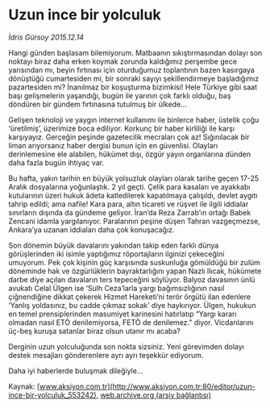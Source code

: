 # Uzun ince bir yolculuk

*İdris Gürsoy 2015.12.14*

<div class="pNewsDetailMainContent ctx_content" itemprop="articleBody">
 <p>
  Hangi günden başlasam bilemiyorum. Matbaanın sıkıştırmasından dolayı son noktayı biraz daha erken koymak zorunda kaldığımız perşembe gece yarısından mı, beyin fırtınası için oturduğumuz toplantının bazen kasırgaya dönüştüğü cumartesiden mi, bir sonraki sayıyı şekillendirmeye başladığımız pazartesiden mi? İnanılmaz bir koşuşturma bizimkisi! Hele Türkiye gibi saat başı gelişmelerin yaşandığı, bugün ile yarının çok farklı olduğu, baş döndüren bir gündem fırtınasına tutulmuş bir ülkede...
 </p>
 <p>
  Gelişen teknoloji ve yaygın internet kullanımı ile binlerce haber, üstelik çoğu ‘üretilmiş’, üzerimize boca ediliyor. Korkunç bir haber kirliliği ile karşı karşıyayız. Gerçeğin peşinde gazetecilik mecraları çok az! Sığınılacak bir liman arıyorsanız haber dergisi bunun için en güvenlisi. Olayları derinlemesine ele alabilen, hükümet dışı, özgür yayın organlarına dünden daha fazla bugün ihtiyaç var.
 </p>
 <p>
  Bu hafta, yakın tarihin en büyük yolsuzluk olayları olarak tarihe geçen 17-25 Aralık dosyalarına yoğunlaştık. 2 yıl geçti. Çelik para kasaları ve ayakkabı kutularının üzeri hukuk âdeta katledilerek kapatılmaya çalışıldı, devlet aygıtı tahrip edildi; ama nafile! Kara para, altın ticareti ve rüşvet ile ilgili iddialar sınırların dışında da gündeme geliyor. İran’da Reza Zarrab’ın ortağı Babek Zencani idamla yargılanıyor. Paralarının peşine düşen Tahran vazgeçmezse, Ankara’ya uzanan iddiaları daha çok konuşacağız.
 </p>
 <p>
  Son dönemin büyük davalarını yakından takip eden farklı dünya görüşlerinden iki isimle yaptığımız röportajların ilginizi çekeceğini umuyorum. Pek çok kişinin güç karşısında suskunluğa gömüldüğü bir zulüm döneminde hak ve özgürlüklerin bayraktarlığını yapan Nazlı Ilıcak, hükümete darbe diye açılan davaların ters tepeceğini söylüyor. Balyoz davasının ünlü avukatı Celal Ülgen ise ‘Sulh Ceza’larla yargı bağımsızlığının nasıl çiğnendiğine dikkat çekerek Hizmet Hareketi’ni terör örgütü ilan edenlere ‘Yanlış yoldasınız, bu cadde çıkmaz sokak’ diye haykırıyor. Ülgen, hukukun en temel prensiplerinden masumiyet karinesini hatırlatıp “Yargı kararı olmadan nasıl ETÖ denilemiyorsa, FETÖ de denilemez.” diyor. Vicdanlarını üç-beş kuruşa satanlar biraz olsun utanır mı acaba?
 </p>
 <p>
  Derginin uzun yolculuğunda son nokta sizsiniz. Yeni görevimden dolayı destek mesajları gönderenlere ayrı ayrı teşekkür ediyorum.
 </p>
 <p>
  Daha iyi haberlerde buluşmak dileğiyle...
 </p>
</div>


Kaynak: [www.aksiyon.com.tr](http://www.aksiyon.com.tr:80/editor/uzun-ince-bir-yolculuk_553242), [web.archive.org (arşiv bağlantısı)](http://web.archive.org/web/20151217021219/http://www.aksiyon.com.tr:80/editor/uzun-ince-bir-yolculuk_553242)
